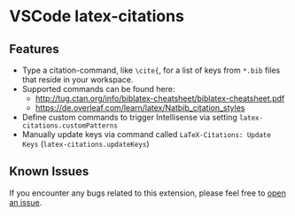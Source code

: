 # VSCode latex-citations

## Features

- Type a citation-command, like `\cite{`, for a list of keys from `*.bib` files that reside in your workspace.
- Supported commands can be found here:
  - <http://tug.ctan.org/info/biblatex-cheatsheet/biblatex-cheatsheet.pdf>
  - <https://de.overleaf.com/learn/latex/Natbib_citation_styles>
- Define custom commands to trigger Intellisense via setting `latex-citations.customPatterns`
- Manually update keys via command called `LaTeX-Citations: Update Keys` (`latex-citations.updateKeys`)

## Known Issues

If you encounter any bugs related to this extension, please feel free to [open an issue](https://github.com/MalteHei/latex-citations/issues).
